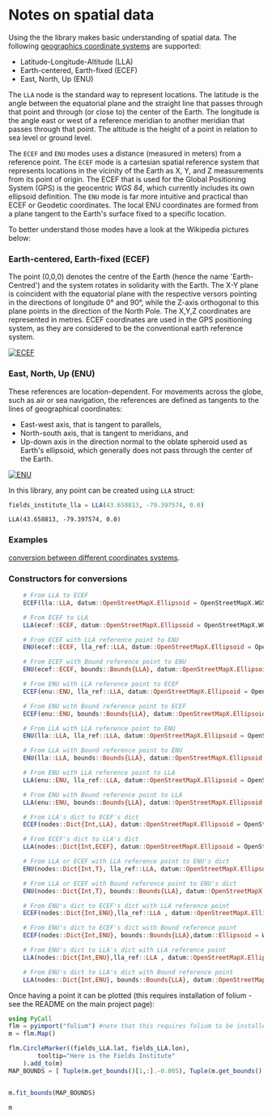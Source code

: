 Notes on spatial data
=====================

Using the the library makes basic understanding of spatial data. The following [geographics coordinate systems](https://en.wikipedia.org/wiki/Geographic_coordinate_system) are supported:
- Latitude-Longitude-Altitude (LLA)
- Earth-centered, Earth-fixed (ECEF)
- East, North, Up (ENU)

The `LLA` node is the standard way to represent locations. The latitude is the angle between the equatorial plane and the straight line that passes through that point and through (or close to) the center of the Earth. The longitude is the angle east or west of a reference meridian to another meridian that passes through that point. The altitude is the height of a point in relation to sea level or ground level.

The `ECEF` and `ENU` modes uses a distance (measured in meters) from a reference point.
The `ECEF` mode is a cartesian spatial reference system that represents locations in the vicinity of the Earth as X, Y, and Z measurements from its point of origin. The ECEF that is used for the Global Positioning System (GPS) is the geocentric _WGS 84_, which currently includes its own ellipsoid definition.
The `ENU` mode is far more intuitive and practical than ECEF or Geodetic coordinates. The local ENU coordinates are formed from a plane tangent to the Earth's surface fixed to a specific location.

To better understand those modes have a look at the Wikipedia pictures below:

### Earth-centered, Earth-fixed (ECEF)

The point (0,0,0) denotes the centre of the Earth (hence the name 'Earth-Centred') and the system rotates in solidarity with the Earth. The X-Y plane is coincident with the equatorial plane with the respective versors pointing in the directions of longitude 0° and 90°, while the Z-axis orthogonal to this plane points in the direction of the North Pole. The X,Y,Z coordinates are represented in metres. ECEF coordinates are used in the GPS positioning system, as they are considered to be the conventional earth reference system.

[![ECEF](https://upload.wikimedia.org/wikipedia/commons/8/88/Ecef.png "ECEF")](https://en.wikipedia.org/wiki/ECEF)

### East, North, Up (ENU)

These references are location-dependent. For movements across the globe, such as air or sea navigation, the references are defined as tangents to the lines of geographical coordinates:
- East-west axis, that is tangent to parallels,
- North-south axis, that is tangent to meridians, and
- Up-down axis in the direction normal to the oblate spheroid used as Earth's ellipsoid, which generally does not pass through the center of the Earth.

[![ENU](https://upload.wikimedia.org/wikipedia/commons/thumb/7/73/ECEF_ENU_Longitude_Latitude_relationships.svg/800px-ECEF_ENU_Longitude_Latitude_relationships.svg.png "ENU")](https://en.wikipedia.org/wiki/Local_tangent_plane_coordinates)


In this library, any point can be created using `LLA` struct: 
```julia
fields_institute_lla = LLA(43.658813, -79.397574, 0.0)
```
	LLA(43.658813, -79.397574, 0.0)


### Examples
[conversion between different coordinates systems](https://en.wikipedia.org/wiki/Geographic_coordinate_conversion).


### Constructors for conversions
```julia
    # From LLA to ECEF
    ECEF(lla::LLA, datum::OpenStreetMapX.Ellipsoid = OpenStreetMapX.WGS84)

    # From ECEF to LLA
    LLA(ecef::ECEF, datum::OpenStreetMapX.Ellipsoid = OpenStreetMapX.WGS84)

    # From ECEF with LLA reference point to ENU
    ENU(ecef::ECEF, lla_ref::LLA, datum::OpenStreetMapX.Ellipsoid = OpenStreetMapX.WGS84)

    # From ECEF with Bound reference point to ENU
    ENU(ecef::ECEF, bounds::Bounds{LLA}, datum::OpenStreetMapX.Ellipsoid = OpenStreetMapX.WGS84)

    # From ENU with LLA reference point to ECEF
    ECEF(enu::ENU, lla_ref::LLA, datum::OpenStreetMapX.Ellipsoid = OpenStreetMapX.WGS84)

    # From ENU with Bound reference point to ECEF
    ECEF(enu::ENU, bounds::Bounds{LLA}, datum::OpenStreetMapX.Ellipsoid = OpenStreetMapX.WGS84)

    # From LLA with LLA reference point to ENU
    ENU(lla::LLA, lla_ref::LLA, datum::OpenStreetMapX.Ellipsoid = OpenStreetMapX.WGS84)

    # From LLA with Bound reference point to ENU
    ENU(lla::LLA, bounds::Bounds{LLA}, datum::OpenStreetMapX.Ellipsoid = OpenStreetMapX.WGS84)

    # From ENU with LLA reference point to LLA
    LLA(enu::ENU, lla_ref::LLA, datum::OpenStreetMapX.Ellipsoid = OpenStreetMapX.WGS84)

    # From ENU with Bound reference point to LLA
    LLA(enu::ENU, bounds::Bounds{LLA}, datum::OpenStreetMapX.Ellipsoid = OpenStreetMapX.WGS84)

    # From LLA's dict to ECEF's dict
    ECEF(nodes::Dict{Int,LLA}, datum::OpenStreetMapX.Ellipsoid = OpenStreetMapX.WGS84)

    # From ECEF's dict to LLA's dict
    LLA(nodes::Dict{Int,ECEF}, datum::OpenStreetMapX.Ellipsoid = OpenStreetMapX.WGS84)

    # From LLA or ECEF with LLA reference point to ENU's dict
    ENU(nodes::Dict{Int,T}, lla_ref::LLA, datum::OpenStreetMapX.Ellipsoid = OpenStreetMapX.WGS84) where T<:Union{LLA,ECEF}

    # From LLA or ECEF with Bound reference point to ENU's dict
    ENU(nodes::Dict{Int,T}, bounds::Bounds{LLA}, datum::OpenStreetMapX.Ellipsoid = OpenStreetMapX.WGS84) where T<:Union{LLA,ECEF}

    # From ENU's dict to ECEF's dict with LLA reference point
    ECEF(nodes::Dict{Int,ENU},lla_ref::LLA , datum::OpenStreetMapX.Ellipsoid = OpenStreetMapX.WGS84)

    # From ENU's dict to ECEF's dict with Bound reference point
    ECEF(nodes::Dict{Int,ENU}, bounds::Bounds{LLA},datum::Ellipsoid = WGS84)

    # From ENU's dict to LLA's dict with LLA reference point
    LLA(nodes::Dict{Int,ENU},lla_ref::LLA , datum::OpenStreetMapX.Ellipsoid = OpenStreetMapX.WGS84)

    # From ENU's dict to LLA's dict with Bound reference point
    LLA(nodes::Dict{Int,ENU}, bounds::Bounds{LLA}, datum::OpenStreetMapX.Ellipsoid = OpenStreetMapX.WGS84)

```

Once having a point it can be plotted (this requires installation of folium - see the README on the main project page):


```julia
using PyCall
flm = pyimport("folium") #note that this requires folium to be installed
m = flm.Map()

flm.CircleMarker((fields_LLA.lat, fields_LLA.lon),
        tooltip="Here is the Fields Institute"
    ).add_to(m)
MAP_BOUNDS = [ Tuple(m.get_bounds()[1,:].-0.005), Tuple(m.get_bounds()[2,:].+0.005)]


m.fit_bounds(MAP_BOUNDS)

m
```